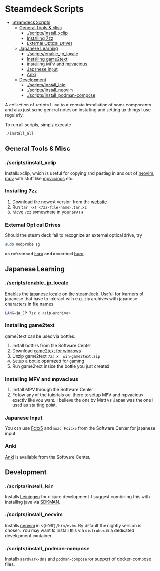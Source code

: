 # Steamdeck Scripts

- [Steamdeck Scripts](#steamdeck-scripts)
  - [General Tools \& Misc](#general-tools--misc)
    - [./scripts/install\_xclip](#scriptsinstall_xclip)
    - [Installing 7zz](#installing-7zz)
    - [External Optical Drives](#external-optical-drives)
  - [Japanese Learning](#japanese-learning)
    - [./scripts/enable\_jp\_locale](#scriptsenable_jp_locale)
    - [Installing game2text](#installing-game2text)
    - [Installing MPV and mpvacious](#installing-mpv-and-mpvacious)
    - [Japanese Input](#japanese-input)
    - [Anki](#anki)
  - [Development](#development)
    - [./scripts/install\_lein](#scriptsinstall_lein)
    - [./scripts/install\_neovim](#scriptsinstall_neovim)
    - [./scripts/install\_podman-compose](#scriptsinstall_podman-compose)

A collection of scripts I use to automate installation of some components and also just some general notes on installing and setting up things I use regularly.

To run all scripts, simply execute
```bash
./install_all
```

## General Tools & Misc

### ./scripts/install_xclip

Installs xclip, which is useful for copying and pasting in and out of [neovim](https://neovim.io/), [mpv](https://mpv.io/) with stuff like [mpvacious](https://github.com/Ajatt-Tools/mpvacious) etc.

### Installing 7zz

1. Download the newest version from the [website](https://7-zip.org/download.html)
2. Run `tar -xf <7zz-file-name>.tar.xz`
3. Move `7zz` somewhere in your `$PATH`

### External Optical Drives

Should the steam deck fail to recognize an external optical drive, try
```bash
sudo modprobe sg
```
as referenced [here](https://www.reddit.com/r/SteamDeck/comments/17k1975/how_do_i_use_makemkv_with_my_steam_deck_desktop/) and described [here](https://forum.makemkv.com/forum/viewtopic.php?t=16939&start=90#p81635).



## Japanese Learning

### ./scripts/enable_jp_locale

Enables the japanese locale on the steamdeck. Useful for learners of japanese that have to interact with e.g. zip archives with japanese characters in file names
```bash
LANG=ja_JP 7zz x <zip-archive>
```

### Installing game2text

[game2text](https://game2text.com/) can be used via [bottles](https://usebottles.com/).

1. Install bottles from the Software Center
2. Download [game2text for windows](https://github.com/mathewthe2/Game2Text/releases)
3. Unzip game2text `7zz x  win-game2text.zip `
4. Setup a bottle optimized for gaming
5. Run game2text inside the bottle you just created

### Installing MPV and mpvacious

1. Install MPV through the Software Center
2. Follow any of the tutorials out there to setup MPV and mpvacious exactly like you want. I believe the one by [Matt vs Japan](https://www.youtube.com/watch?v=bbg6ztWecbU) was the one I used as starting point.

### Japanese Input

You can use [Fcitx5](https://fcitx-im.org/wiki/Fcitx_5) and `mozc Fcitx5` from the Software Center for japanese input.

### Anki

[Anki](https://apps.ankiweb.net/) is available from the Software Center.

## Development

### ./scripts/install_lein

Installs [Leiningen](https://leiningen.org/) for clojure development. I suggest combining this with installing java via [SDKMAN](https://sdkman.io/).

### ./scripts/install_neovim

Installs [neovim](https://neovim.io/) in `${HOME}/bin/nvim`. By default the nightly version is chosen. You may want to install this via `distrobox` in a dedicated development container.

### ./scripts/install_podman-compose

Installs `aardvark-dns` and `podman-compose` for support of docker-compose files.

